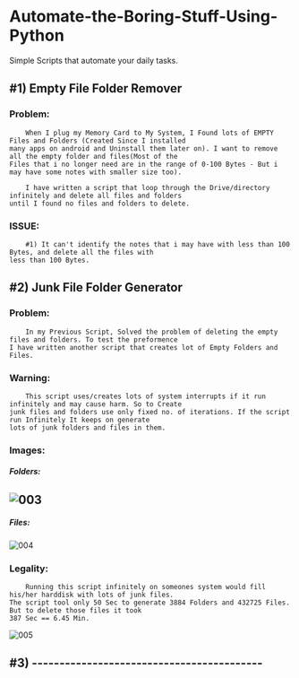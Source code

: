 # Automate-the-Boring-Stuff-Using-Python
Simple Scripts that automate your daily tasks.

## #1) Empty File Folder Remover
  ### Problem:
        When I plug my Memory Card to My System, I Found lots of EMPTY Files and Folders (Created Since I installed
    many apps on android and Uninstall them later on). I want to remove all the empty folder and files(Most of the
    Files that i no longer need are in the range of 0-100 Bytes - But i may have some notes with smaller size too).

        I have written a script that loop through the Drive/directory infinitely and delete all files and folders 
    until I found no files and folders to delete.
  ### ISSUE:
        #1) It can't identify the notes that i may have with less than 100 Bytes, and delete all the files with
    less than 100 Bytes.
        
   
## #2) Junk File Folder Generator
  ### Problem:
        In my Previous Script, Solved the problem of deleting the empty files and folders. To test the preformence
    I have written another script that creates lot of Empty Folders and Files.
        
  ### Warning:
        This script uses/creates lots of system interrupts if it run infinitely and may cause harm. So to Create
    junk files and folders use only fixed no. of iterations. If the script run Infinitely It keeps on generate 
    lots of junk folders and files in them.

### Images:      
##### Folders:
![003](https://user-images.githubusercontent.com/46214838/63634331-74d1f900-c672-11e9-9116-0122275a42a2.PNG)
------------------------------------------------------------------------------------------------------------
##### Files:
![004](https://user-images.githubusercontent.com/46214838/63634448-2d4c6c80-c674-11e9-82c9-5aaa72c80704.PNG)

  ### Legality:
        Running this script infinitely on someones system would fill his/her harddisk with lots of junk files.
    The script tool only 50 Sec to generate 3884 Folders and 432725 Files. But to delete those files it took
    387 Sec == 6.45 Min. 
      
![005](https://user-images.githubusercontent.com/46214838/63634431-fd9d6480-c673-11e9-8d45-b3613b3ffbec.PNG)

## #3) ------------------------------------------
